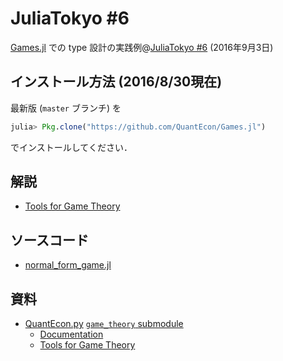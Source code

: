 # JuliaTokyo \#6

[Games.jl](https://github.com/QuantEcon/Games.jl)
での type 設計の実践例@[JuliaTokyo \#6](http://juliatokyo.connpass.com/event/36710/)
(2016年9月3日)

## インストール方法 (2016/8/30現在)

最新版 (`master` ブランチ) を

```julia
julia> Pkg.clone("https://github.com/QuantEcon/Games.jl")
```

でインストールしてください．

## 解説

* [Tools for Game Theory](http://nbviewer.jupyter.org/github/QuantEcon/QuantEcon.notebooks/blob/master/game_theory_jl.ipynb)

## ソースコード

* [normal_form_game.jl](https://github.com/QuantEcon/Games.jl/blob/master/src/normal_form_game.jl)

## 資料

* [QuantEcon.py](https://github.com/QuantEcon/QuantEcon.py)
  [`game_theory` submodule](https://github.com/QuantEcon/QuantEcon.py/tree/master/quantecon/game_theory)
  * [Documentation](http://quanteconpy.readthedocs.io/en/latest/game_theory.html)
  * [Tools for Game Theory](http://nbviewer.jupyter.org/github/QuantEcon/QuantEcon.notebooks/blob/master/game_theory_py.ipynb)
